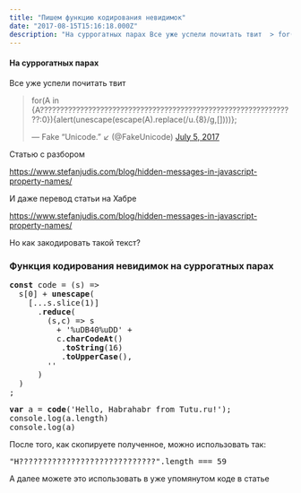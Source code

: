 ```yaml
---
title: "Пишем функцию кодирования невидимок"
date: "2017-08-15T15:16:18.000Z"
description: "На суррогатных парах Все уже успели почитать твит  > for(A in {A????????????????????????????????????????????????????????????????"
---
```


<h4>На суррогатных парах</h4>
<p>Все уже успели почитать твит</p>
<blockquote class="twitter-tweet" data-width="550" data-dnt="true">
<p lang="und" dir="ltr">for(A in {A????????????????????????????????????????????????????????????????:0}){alert(unescape(escape(A).replace(/u.{8}/g,[])))};</p>
<p>&mdash; Fake “Unicode.” ↙️ (@FakeUnicode) <a href="https://twitter.com/FakeUnicode/status/882419542990831616?ref_src=twsrc%5Etfw">July 5, 2017</a></p></blockquote>
<p><script async src="https://platform.twitter.com/widgets.js" charset="utf-8"></script></p>
<p>Статью с разбором</p>
<p><a href="https://www.stefanjudis.com/blog/hidden-messages-in-javascript-property-names/">https://www.stefanjudis.com/blog/hidden-messages-in-javascript-property-names/</a></p>
<p>И даже перевод статьи на Хабре</p>
<p><a href="https://www.stefanjudis.com/blog/hidden-messages-in-javascript-property-names/">https://www.stefanjudis.com/blog/hidden-messages-in-javascript-property-names/</a></p>
<p>Но как закодировать такой текст?</p>
<h3>Функция кодирования невидимок на суррогатных парах</h3>
<pre><strong>const</strong> code = (s) =&gt;<br>  s[0] + <strong>unescape</strong>(<br>    [...s.slice(1)]<br>      .<strong>reduce</strong>(<br>        (s,c) =&gt; s<br>          + '%uDB40%uDD' +<br>          c.<strong>charCodeAt</strong>()<br>           .<strong>toString</strong>(16)<br>           .<strong>toUpperCase</strong>(),<br>        ''<br>      )<br>  )<br>;</pre>
<pre><strong>var</strong> a = <strong>code</strong>('Hello, Habrahabr from Tutu.ru!');<br>console.log(a.length)<br>console.log(a)</pre>
<p>После того, как скопируете полученное, можно использовать так:</p>
<pre>"H?????????????????????????????".length === 59</pre>
<p>А далее можете это использовать в уже упомянутом коде в статье</p>


